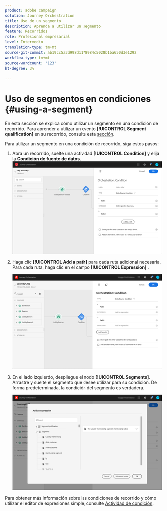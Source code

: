 ```yaml
---
product: adobe campaign
solution: Journey Orchestration
title: Uso de un segmento
description: Aprenda a utilizar un segmento
feature: Recorridos
role: Profesional empresarial
level: Intermedio
translation-type: tm+mt
source-git-commit: ab19cc5a3d998d1178984c5028b1ba650d3e1292
workflow-type: tm+mt
source-wordcount: '123'
ht-degree: 3%

---
```



# Uso de segmentos en condiciones {#using-a-segment}

En esta sección se explica cómo utilizar un segmento en una condición de recorrido. Para aprender a utilizar un evento **[!UICONTROL Segment qualification]** en su recorrido, consulte esta [sección](../building-journeys/segment-qualification-events.md).

Para utilizar un segmento en una condición de recorrido, siga estos pasos:

1. Abra un recorrido, suelte una actividad **[!UICONTROL Condition]** y elija la **Condición de fuente de datos**.
   ![](../assets/journey47.png)

1. Haga clic **[!UICONTROL Add a path]** para cada ruta adicional necesaria. Para cada ruta, haga clic en el campo **[!UICONTROL Expression]** .

   ![](../assets/segment3.png)

1. En el lado izquierdo, despliegue el nodo **[!UICONTROL Segments]**. Arrastre y suelte el segmento que desee utilizar para su condición. De forma predeterminada, la condición del segmento es verdadera.

   ![](../assets/segment4.png)

Para obtener más información sobre las condiciones de recorrido y cómo utilizar el editor de expresiones simple, consulte [Actividad de condición](../building-journeys/condition-activity.md#about_condition).
